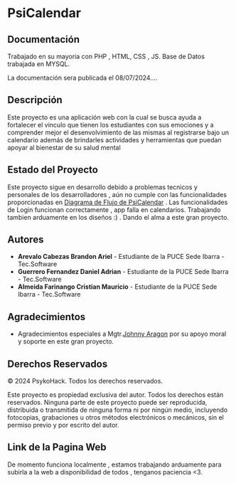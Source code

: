 # PsiCalendar

## Documentación
Trabajado en su mayoria con PHP , HTML, CSS , JS.
Base de Datos trabajada en MYSQL.

La documentación sera publicada el 08/07/2024....

## Descripción
Este proyecto es una aplicación web con la cual se busca ayuda a fortalecer el vinculo que tienen los estudiantes con sus emociones y a comprender mejor el desenvolvimiento de las mismas al registrarse bajo un calendario además de brindarles actividades y herramientas que puedan apoyar al bienestar de su salud mental

## Estado del Proyecto
Este proyecto sigue en desarrollo debido a problemas tecnicos y personales de los desarrolladores , aún no cumple con las funcionalidades proporcionadas en [Diagrama de Flujo de PsiCalendar](https://github.com/Arielcitoops/PsiCalendar/blob/main/ImgDiagrama.png) . Las funcionalidades de Login funcionan correctamente , app falla en calendarios. Trabajando tambien arduamente en los diseños :) . Dando el alma a este gran proyecto.

## Autores
- **Arevalo Cabezas Brandon Ariel** - Estudiante de la PUCE Sede Ibarra - Tec.Software
- **Guerrero Fernandez Daniel Adrian** - Estudiante de la PUCE Sede Ibarra - Tec.Software
- **Almeida Farinango Cristian Mauricio** - Estudiante de la PUCE Sede Ibarra - Tec.Software

## Agradecimientos
- Agradecimientos especiales a Mgtr.[Johnny Aragon](https://github.com/JohnAle1) por su apoyo moral y soporte en este gran proyecto.

## Derechos Reservados
© 2024 PsykoHack. Todos los derechos reservados.

Este proyecto es propiedad exclusiva del autor. Todos los derechos están reservados. Ninguna parte de este proyecto puede ser reproducida, distribuida o transmitida de ninguna forma ni por ningún medio, incluyendo fotocopias, grabaciones u otros métodos electrónicos o mecánicos, sin el permiso previo y por escrito del autor.

## Link de la Pagina Web 

De momento funciona localmente , estamos trabajando arduamente para subirla a la web a disponibilidad de todos , tenganos paciencia <3.

